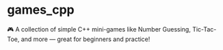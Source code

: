 # games_cpp
🎮 A collection of simple C++ mini-games like Number Guessing, Tic-Tac-Toe, and more — great for beginners and practice!
